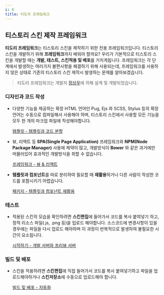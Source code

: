```yaml
---
i: 0
title: 티도리 프레임워크
---
```


## 티스토리 스킨 제작 프레임워크

**티도리 프레임워크**는 티스토리 스킨을 제작하기 위한 전용 프레임워크입니다. 티스토리 스킨을 개발하기 위해 **프레임워크**까지 배워야 할까요? 우리가 기본적으로 티스토리 스킨을 개발할 때는 **개발, 테스트, 스킨적용 및 배포**를 거치게됩니다. 프레임워크는 각 단계에서 발생하는 여러가지 불편사항을 해결하기 위해 사용되는데, 프레임워크를 사용하지 않은 상태로 기존의 티스토리 스킨 제작시 발생하는 문제를 알아보겠습니다.

> 티도리 프레임워크는 개발자 [정상우](https://github.com/pronist)에 의해 설계 및 개발되었습니다.

### 디자인과 코드 작성

- 다양한 기능을 제공하는 확장 HTML 언어인 Pug, Ejs 와 SCSS, Stylus 등의 확장 언어는 수동으로 컴파일해서 사용해야 하며, 티스토리 스킨에서 사용할 모든 기능을 모두 한 개의 마크업 파일에 작성해야합니다.

    [템플릿 - 템플릿과 코드 분할](https://tidory.com/template)

- 뷰, 리액트 등 **SPA(Single Page Application)** 프레임워크와 **NPM(Node Package Manager)** 사용에 제약이 많고, 개발방식이 **Bower** 와 같은 과거에만 머물러있어 효과적인 개발방식을 취할 수 없습니다.

    [프레임워크 - 뷰 & 리액트](https://tidory.com/framework)

- **템플릿과 컴포넌트**를 따로 분리하여 필요할 때 **재활용**하거나 다른 사람이 작성한 코드를 포함시키기 어렵습니다.

    [패키지 - 템플릿과 컴포넌트 재활용](https://tidory.com/package)

### 테스트

- 적용된 스킨의 모습을 확인하려면 **스킨편집**에 들어가서 코드를 복사 붙여넣기 하고, 정적 리소스 파일(.js, .png 등)을 업로드 해야합니다. 소스코드에 변경사항이 있을 경우에는 파일을 다시 업로드 해야하며 이 과정이 반복적으로 발생하여 불필요한 시간이 요소됩니다.

    [시작하기 - 개발 서버와 프리뷰 서버](https://tidory.com/get-started)

### 빌드 및 배포

- 스킨을 적용하려면 **스킨편집**에 직접 들어가서 코드를 복사 붙여넣기하고 파일을 업로드해야하거나 **스킨저장소**에 수동으로 업로드해야 합니다.

    [빌드 및 배포 - 자동화](https://tidory.com/deployment)
